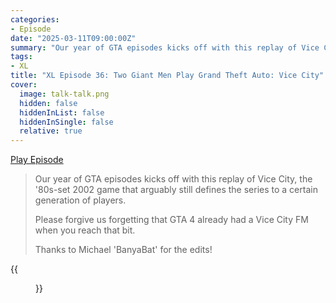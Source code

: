```yaml
---
categories:
- Episode
date: "2025-03-11T09:00:00Z"
summary: "Our year of GTA episodes kicks off with this replay of Vice City."
tags:
- XL
title: "XL Episode 36: Two Giant Men Play Grand Theft Auto: Vice City"
cover: 
  image: talk-talk.png
  hidden: false
  hiddenInList: false
  hiddenInSingle: false
  relative: true
---
```


[Play Episode](https://www.patreon.com/posts/xl-episode-36-124041829)
> Our year of GTA episodes kicks off with this replay of Vice City, the '80s-set 2002 game that arguably still defines the series to a certain generation of players.
>
> Please forgive us forgetting that GTA 4 already had a Vice City FM when you reach that bit.
>
> Thanks to Michael 'BanyaBat' for the edits!

{{<figure 
    src="rotten.png" 
    alt="Rotten">}}